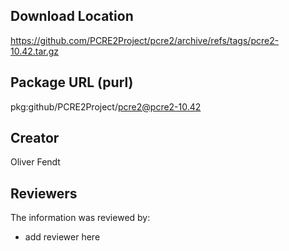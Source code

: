 ## Download Location

https://github.com/PCRE2Project/pcre2/archive/refs/tags/pcre2-10.42.tar.gz

## Package URL (purl)

pkg:github/PCRE2Project/pcre2@pcre2-10.42

## Creator

Oliver Fendt

## Reviewers

The information was reviewed by:

* add reviewer here
